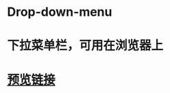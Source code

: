 # Drop-down-menu
# 下拉菜单栏，可用在浏览器上
# [预览链接](https://kailoveq.github.io/Drop-down-menu/dist/index.html)
